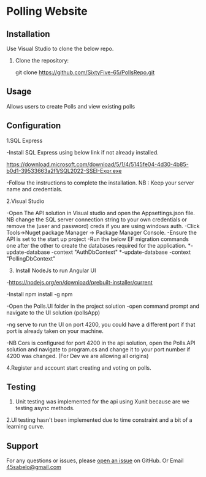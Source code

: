 # Polling Website

## Installation

Use Visual Studio to clone the below repo.

1. Clone the repository:

   git clone https://github.com/SixtyFive-65/PollsRepo.git
   
## Usage

Allows users to create Polls and view existing polls


## Configuration

1.SQL Express

-Install SQL Express using below link if not already installed.

https://download.microsoft.com/download/5/1/4/5145fe04-4d30-4b85-b0d1-39533663a2f1/SQL2022-SSEI-Expr.exe

-Follow the instructions to complete the installation. NB : Keep your server name and credentials.

2.Visual Studio

-Open The API solution in Visual studio and open the Appsettings.json file. NB change the SQL server connection string to your own credentials
   or remove the (user and password) creds if you are using windows auth.
-Click Tools->Nuget package Manager -> Package Manager Console.
-Ensure the API is set to the start up project
-Run the below EF migration commands one after the other to create the databases required for the application.
 *-update-database -context "AuthDbContext"
 *-update-database -context "PollingDbContext"

3. Install NodeJs to run Angular UI

-https://nodejs.org/en/download/prebuilt-installer/current

-Install npm install -g npm

-Open the Polls.UI folder in the project solution
-open command prompt and navigate to the UI solution (pollsApp)

-ng serve to run the UI on port 4200, you could have a different port if that port is already taken on your machine.

-NB Cors is configured for port 4200 in the api solution, open the Polls.API solution and navigate to program.cs and change it to your port number if 4200 was changed. (For Dev we are allowing all origins)


4.Register and account start creating and voting on polls.


## Testing 

1. Unit testing was implemented for the api using Xunit because are we testing async methods.

2.UI testing hasn't been implemented due to time constraint and a bit of a learning curve.
 
 ## Support

For any questions or issues, please [open an issue](https://github.com/SixtyFive-65/PollsRepo) on GitHub.
Or Email 45sabelo@gmail.com 


